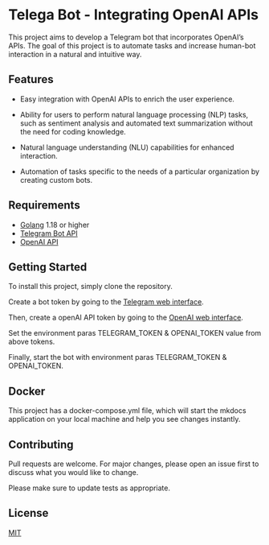 # Telega Bot - Integrating OpenAI APIs
This project aims to develop a Telegram bot that incorporates OpenAI’s APIs. The goal of this project is to automate tasks and increase human-bot interaction in a natural and intuitive way.

## Features

* Easy integration with OpenAI APIs to enrich the user experience.

* Ability for users to perform natural language processing (NLP) tasks, such as sentiment analysis and automated text summarization without the need for coding knowledge.

* Natural language understanding (NLU) capabilities for enhanced interaction.

* Automation of tasks specific to the needs of a particular organization by creating custom bots.

## Requirements

* [Golang](https://go.dev/) 1.18 or higher
* [Telegram Bot API](https://core.telegram.org/bots/api)
* [OpenAI API](https://openai.com/api)

## Getting Started

To install this project, simply clone the repository.

Create a bot token by going to the [Telegram web interface](https://core.telegram.org/bots#botfather).

Then, create a openAI API token by going to the [OpenAI web interface](https://platform.openai.com/).

Set the environment paras TELEGRAM_TOKEN & OPENAI_TOKEN value from above tokens.

Finally, start the bot with environment paras TELEGRAM_TOKEN & OPENAI_TOKEN.

## Docker
This project has a docker-compose.yml file, which will start the mkdocs application on your local machine and help you see changes instantly.

## Contributing

Pull requests are welcome. For major changes, please open an issue first to discuss what you would like to change.

Please make sure to update tests as appropriate.

## License
[MIT](https://choosealicense.com/licenses/mit/)
